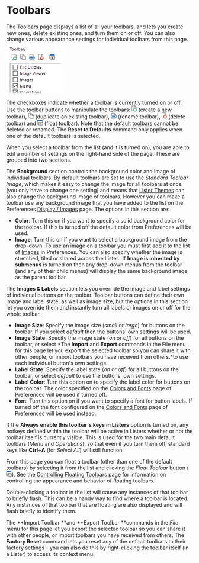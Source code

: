 # Toolbars

The Toolbars page displays a list of all your toolbars, and lets you create new ones, delete existing ones, and turn them on or off. You can also change various appearance settings for individual toolbars from this page.

![](/Manual/images/media/customize_-_toolbars.png) 

The checkboxes indicate whether a toolbar is currently turned on or off. Use the toolbar buttons to manipulate the toolbars: ![](/Manual/images/media/favorites_-_add.png) (create a new toolbar), ![](/Manual/images/media/filters_-_duplicate.png) (duplicate an existing toolbar), ![](/Manual/images/media/filters_-_rename.png) (rename toolbar), ![](/Manual/images/media/favorites_-_delete.png) (delete toolbar) and ![](/Manual/images/media/toolbars_-_float_button.png) (float toolbar). Note that the [default toolbars](/Manual/basic_concepts/the_lister/toolbars/the_default_toolbars/RAEDME.md) cannot be deleted or renamed. The **Reset to Defaults** command only applies when one of the default toolbars is selected.

When you select a toolbar from the list (and it is turned on), you are able to edit a number of settings on the right-hand side of the page. These are grouped into two sections.

The **Background** section controls the background color and image of individual toolbars. By default toolbars are set to use the *Standard Toolbar Image*, which makes it easy to change the image for all toolbars at once (you only have to change one setting) and means that [Lister Themes](/Manual/basic_concepts/the_lister/themes/RAEDME.md) can also change the background image of toolbars. However you can make a toolbar use any background image that you have added to the list on the Preferences [Display / Images](/Manual/preferences/preferences_categories/display/images.md) page. The options in this section are:

- **Color**: Turn this on if you want to specify a solid background color for the toolbar. If this is turned off the default color from Preferences will be used.
- **Image**: Turn this on if you want to select a background image from the drop-down. To use an image on a toolbar you must first add it to the list of [Images](/Manual/preferences/preferences_categories/display/images.md) in Preferences. You can also specify whether the image is stretched, tiled or shared across the Lister.  If **Image is inherited by submenus** is turned on then any drop-down menus from the toolbar (and any of their child menus) will display the same background image as the parent toolbar.

The **Images & Labels** section lets you override the image and label settings of individual buttons on the toolbar. Toolbar buttons can define their own image and label state, as well as image size, but the options in this section let you override them and instantly turn all labels or images on or off for the whole toolbar.

- **Image Size**: Specify the image size (*small* or *large*) for buttons on the toolbar. If you select *default* then the buttons' own settings will be used.
- **Image State**: Specify the image state (*on* or *off*) for all buttons on the toolbar, or select *The **Import** and **Export** commands in the File menu for this page let you export the selected toolbar so you can share it with other people, or import toolbars you have received from others.*to use each individual button's own settings.
- **Label State**: Specify the label state (*on* or *off*) for all buttons on the toolbar, or select *default* to use the buttons' own settings.
- **Label Color**: Turn this option on to specify the label color for buttons on the toolbar. The color specified on the [Colors and Fonts](/Manual/preferences/preferences_categories/display/colors_and_fonts.md) page of Preferences will be used if turned off.
- **Font**: Turn this option on if you want to specify a font for button labels. If turned off the font configured on the [Colors and Fonts](/Manual/preferences/preferences_categories/display/colors_and_fonts.md) page of Preferences will be used instead.

If the **Always enable this toolbar's keys in Listers** option is turned on, any hotkeys defined within the toolbar will be active in Listers whether or not the toolbar itself is currently visible. This is used for the two main default toolbars (*Menu* and *Operations*), so that even if you turn them off, standard keys like **Ctrl+A** (for *Select All*) will still function.

From this page you can float a toolbar (other than one of the default toolbars) by selecting it from the list and clicking the *Float Toolbar* button (![](/Manual/images/media/toolbars_-_float_button.png)). See the [Controlling Floating Toolbars](/Manual/additional_functionality/floating_toolbars/controlling_floating_toolbars.md) page for information on controlling the appearance and behavior of floating toolbars.

Double-clicking a toolbar in the list will cause any instances of that toolbar to briefly flash. This can be a handy way to find where a toolbar is located. Any instances of that toolbar that are floating are also displayed and will flash briefly to identify them.

The **Import Toolbar **and **Export Toolbar **commands in the *File* menu for this page let you export the selected toolbar so you can share it with other people, or import toolbars you have received from others. The **Factory Reset** command lets you reset any of the default toolbars to their factory settings - you can also do this by right-clicking the toolbar itself (in a Lister) to access its context menu.
